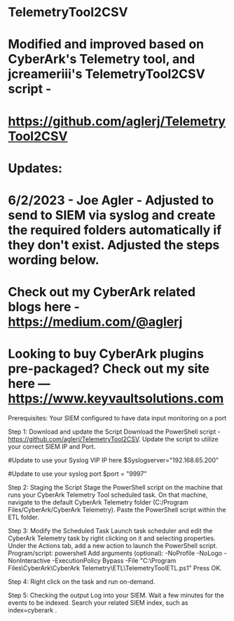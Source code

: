# TelemetryTool2CSV

# Modified and improved based on CyberArk's Telemetry tool, and jcreameriii's TelemetryTool2CSV script -
# https://github.com/aglerj/TelemetryTool2CSV

# Updates:
# 6/2/2023 - Joe Agler - Adjusted to send to SIEM via syslog and create the required folders automatically if they don't exist. Adjusted the steps wording below. 

# Check out my CyberArk related blogs here -  https://medium.com/@aglerj
# Looking to buy CyberArk plugins pre-packaged? Check out my site here — https://www.keyvaultsolutions.com

Prerequisites: 
Your SIEM configured to have data input monitoring on a port

Step 1: Download and update the Script
Download the PowerShell script - https://github.com/aglerj/TelemetryTool2CSV. Update the script to utilize your correct SIEM IP and Port.

#Update to use your Syslog VIP IP here
$Syslogserver="192.168.65.200"

#Update to use your syslog port
$port = "9997"

Step 2: Staging the Script
Stage the PowerShell script on the machine that runs your CyberArk Telemetry Tool scheduled task. On that machine, navigate to the default CyberArk Telemetry folder (C:/Program Files/CyberArk/CyberArk Telemetry). Paste the PowerShell script within the ETL folder.

Step 3: Modify the Scheduled Task
Launch task scheduler and edit the CyberArk Telemetry task by right clicking on it and selecting properties. Under the Actions tab, add a new action to launch the PowerShell script.
Program/script: powershell
Add arguments (optional): -NoProfile -NoLogo -NonInteractive -ExecutionPolicy Bypass -File "C:\Program Files\CyberArk\CyberArk Telemetry\ETL\TelemetryToolETL.ps1"
Press OK.

Step 4: Right click on the task and run on-demand.

Step 5: Checking the output
Log into your SIEM. Wait a few minutes for the events to be indexed. Search your related SIEM index, such as index=cyberark .


